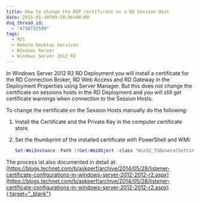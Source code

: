 ```yaml
---
title: How to change the RDP certificate on a RD Session Host
date: 2015-01-30T09:59:56+00:00
dsq_thread_id:
  - "4738732590"
tags:
  - RDS
  - Remote Desktop Services
  - Windows Server
  - Windows Server 2012 R2
---
```


In Windows Server 2012 R2 RD Deployment you will install a certificate for the RD Connection Broker, RD Web Access and RD Gateway in the Deployment Properties using Server Manager. But this does not change the certificate on sessions hosts in the RD Deployment and you will still get certificate warnings when connection to the Session Hosts.

To change the certificate on the Session Hosts manually do the following:

1. Install the Certificate and the Private Key in the computer certificate store.
2. Set the thumbprint of the installed certificate with PowerShell and WMI:

   ``` powershell
   Set-WmiInstance -Path ((Get-WmiObject -class "Win32_TSGeneralSetting" -Namespace root\cimv2\terminalservices -Filter "TerminalName='RDP-tcp'").__path) -argument @{SSLCertificateSHA1Hash="THUMBPRINT"}
   ```

The process ist also documented in detail at:  
[https://blogs.technet.com/b/askperf/archive/2014/05/28/listener-certificate-configurations-in-windows-server-2012-2012-r2.aspx](https://blogs.technet.com/b/askperf/archive/2014/05/28/listener-certificate-configurations-in-windows-server-2012-2012-r2.aspx){:target="_blank"}